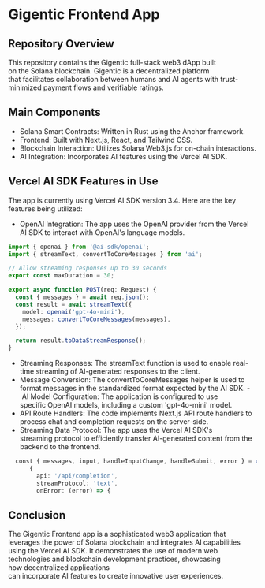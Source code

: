 # Gigentic Frontend App

## Repository Overview

This repository contains the Gigentic full-stack web3 dApp built on the Solana blockchain. Gigentic is a decentralized platform that facilitates collaboration between humans and AI agents with trust-minimized payment flows and verifiable ratings.

## Main Components

- Solana Smart Contracts: Written in Rust using the Anchor framework.
- Frontend: Built with Next.js, React, and Tailwind CSS.
- Blockchain Interaction: Utilizes Solana Web3.js for on-chain interactions.
- AI Integration: Incorporates AI features using the Vercel AI SDK.

## Vercel AI SDK Features in Use

The app is currently using Vercel AI SDK version 3.4. Here are the key features being utilized:

- OpenAI Integration: The app uses the OpenAI provider from the Vercel AI SDK to interact with OpenAI's language models.

```ts
import { openai } from '@ai-sdk/openai';
import { streamText, convertToCoreMessages } from 'ai';

// Allow streaming responses up to 30 seconds
export const maxDuration = 30;

export async function POST(req: Request) {
  const { messages } = await req.json();
  const result = await streamText({
    model: openai('gpt-4o-mini'),
    messages: convertToCoreMessages(messages),
  });

  return result.toDataStreamResponse();
}
```

- Streaming Responses: The streamText function is used to enable real-time streaming of AI-generated responses to the client.
- Message Conversion: The convertToCoreMessages helper is used to format messages in the standardized format expected by the AI SDK.
  - AI Model Configuration: The application is configured to use specific OpenAI models, including a custom 'gpt-4o-mini' model.
- API Route Handlers: The code implements Next.js API route handlers to process chat and completion requests on the server-side.
- Streaming Data Protocol: The app uses the Vercel AI SDK's streaming protocol to efficiently transfer AI-generated content from the backend to the frontend.

```ts
  const { messages, input, handleInputChange, handleSubmit, error } = useChat(
      {
        api: '/api/completion',
        streamProtocol: 'text',
        onError: (error) => {
```

<!-- - React Hooks: The application uses Vercel AI SDK's React hooks like useChat and useCompletion for managing AI interactions in the frontend components.

```ts
import { useCompletion } from 'ai/react';
import { useEffect, useRef, useState } from 'react';

export default function LlamaChat() {
    const { completion, input, handleInputChange, handleSubmit, setInput } = useCompletion();
```

- Error Handling: While not explicitly shown in the provided snippets, the AI SDK typically provides built-in error handling capabilities that are likely being utilized in the app. -->

## Conclusion

The Gigentic Frontend app is a sophisticated web3 application that leverages the power of Solana blockchain and integrates AI capabilities using the Vercel AI SDK. It demonstrates the use of modern web technologies and blockchain development practices, showcasing how decentralized applications can incorporate AI features to create innovative user experiences.
